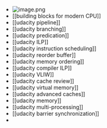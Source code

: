 - ![image.png](../assets/image_1714009939596_0.png)
- [[building blocks for modern CPU]]
- [[udacity pipeline]]
- [[udacity branching]]
- [[udacity predication]]
- [[udacity ILP]]
- [[udacity instruction scheduling]]
- [[udacity reorder buffer]]
- [[udacity memory ordering]]
- [[udacity compiler ILP]]
- [[udacity VLIW]]
- [[udacity cache review]]
- [[udacity virtual memory]]
- [[udacity advanced caches]]
- [[udacity memory]]
- [[udacity multi-processing]]
- [[udacity barrier synchronization]]
-